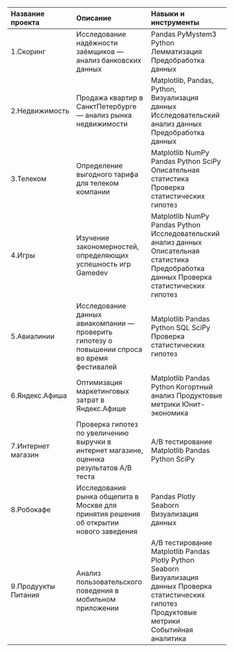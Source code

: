 
| Название проекта | Описание | Навыки и инструменты |
| :---------------------- | :---------------------- | :---------------------- |
| 1.Скоринг |  Исследование надёжности заёмщиков — анализ банковских данных   | Pandas PyMystem3 Python Лемматизация Предобработка данных  |
| 2.Недвижимость |  Продажа квартир в СанктПетербурге — анализ рынка недвижимости | Matplotlib, Pandas, Python, Визуализация данных Исследовательский анализ данных Предобработка данных |
| 3.Телеком |  Определение выгодного тарифа для телеком компании | Matplotlib NumPy Pandas Python SciPy Описательная статистика Проверка статистических гипотез  |
| 4.Игры |  Изучение закономерностей, определяющих успешность игр Gamedev | Matplotlib NumPy Pandas Python Исследовательский анализ данных Описательная статистика Предобработка данных Проверка статистических гипотез   |
| 5.Авиалинии | Исследование данных авиакомпании — проверить гипотезу о повышении спроса во время фестивалей | Matplotlib Pandas Python SQL SciPy Проверка статистических гипотез |
| 6.Яндекс.Афиша | Оптимизация маркетинговых затрат в Яндекс.Афише | Matplotlib Pandas Python Когортный анализ Продуктовые метрики Юнит-экономика  |
| 7.Интернет магазин |  Проверка гипотез по увеличению выручки в интернет магазине, оценнка результатов A/B теста  | A/B тестирование Matplotlib Pandas Python SciPy  |
| 8.Робокафе |  Исследования рынка общепита в Москве для принятия решения об открытии нового заведения | Pandas Plotly Seaborn Визуализация данных |
| 9.Продуукты Питания |  Анализ пользовательского поведения в мобильном приложении  | A/B тестирование Matplotlib Pandas Plotly Python Seaborn Визуализация данных Проверка статистических гипотез Продуктовые метрики Событийная аналитика  |
